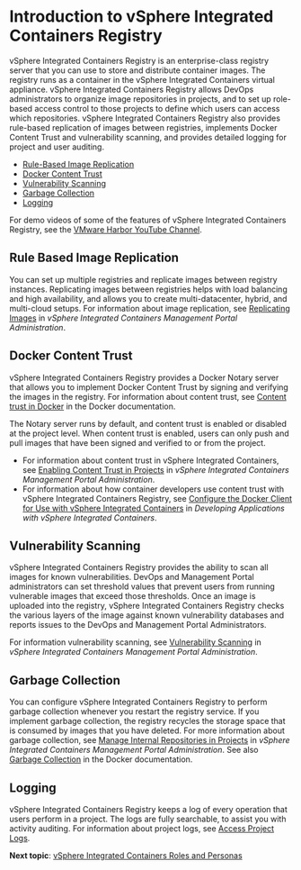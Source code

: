 # Introduction to vSphere Integrated Containers Registry

vSphere Integrated Containers Registry is an enterprise-class registry server that you can use to store and distribute container images. The registry runs as a container in the vSphere Integrated Containers virtual appliance. vSphere Integrated Containers Registry allows DevOps administrators to organize image repositories in projects, and to set up role-based access control to those projects to define which users can access which repositories. vSphere Integrated Containers Registry also provides rule-based replication of images between registries, implements Docker Content Trust and vulnerability scanning, and provides detailed logging for project and user auditing.

- [Rule-Based Image Replication](#replication)
- [Docker Content Trust](#notary)
- [Vulnerability Scanning](#vulnerability)
- [Garbage Collection](#gc)
- [Logging](#logging)

For demo videos of some of the features of vSphere Integrated Containers Registry, see the [VMware Harbor YouTube Channel](https://www.youtube.com/channel/UCSxaozHKrX3F0UnZeYe5Itg).

## Rule Based Image Replication <a id="replication"></a>

You can set up multiple registries and replicate images between registry instances. Replicating images between registries helps with load balancing and high availability, and allows you to create multi-datacenter, hybrid, and multi-cloud setups. For information about image replication, see [Replicating Images](../vic_cloud_admin/replicating_images.md) in *vSphere Integrated Containers Management Portal Administration*.

## Docker Content Trust <a id="notary"></a>

vSphere Integrated Containers Registry provides a Docker Notary server that allows you to implement Docker Content Trust by signing and verifying the images in the registry. For information about content trust, see [Content trust in Docker](https://docs.docker.com/engine/security/trust/content_trust/) in the Docker documentation. 

The Notary server runs by default, and content trust is enabled or disabled at the project level. When content trust is enabled, users can only push and pull images that have been signed and verified to or from the project.

- For information about content trust in vSphere Integrated Containers, see [Enabling Content Trust in Projects](../vic_cloud_admin/content_trust.md) in *vSphere Integrated Containers Management Portal Administration*.
- For information about how container developers use content trust with vSphere Integrated Containers Registry, see [Configure the Docker Client for Use with vSphere Integrated Containers](../vic_app_dev/configure_docker_client.md) in *Developing Applications with vSphere Integrated Containers*.

## Vulnerability Scanning <a id="vulnerability"></a>

vSphere Integrated Containers Registry provides the ability to scan all images for known vulnerabilities. DevOps and Management Portal administrators can set threshold values that prevent users from running vulnerable images that exceed those thresholds. Once an image is uploaded into the registry, vSphere Integrated Containers Registry checks the various layers of the image against known vulnerability databases and reports issues to the DevOps and Management Portal Administrators. 

For information vulnerability scanning, see [Vulnerability Scanning](../vic_cloud_admin/vulnerability_scanning.md) in *vSphere Integrated Containers Management Portal Administration*.

## Garbage Collection <a id="gc"></a>

You can configure vSphere Integrated Containers Registry to perform garbage collection whenever you restart the registry service. If you implement garbage collection, the registry recycles the storage space that is consumed by images that you have deleted. For more information about garbage collection, see [Manage Internal Repositories in Projects](../vic_cloud_admin/manage_repository_registry.md)  in *vSphere Integrated Containers Management Portal Administration*. See also [Garbage Collection](https://docs.docker.com/registry/garbage-collection/) in the Docker documentation.

## Logging <a id="logging"></a>

vSphere Integrated Containers Registry keeps a log of every operation that users perform in a project. The logs are fully searchable, to assist you with activity auditing. For information about project logs, see [Access Project Logs](../vic_cloud_admin/access_project_logs.md).

**Next topic**: [vSphere Integrated Containers Roles and Personas](roles_and_personas.md)
